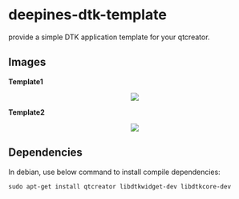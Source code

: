 

# deepines-dtk-template

provide a simple DTK application template for your qtcreator.

## Images

**Template1**
<p align="center"> 
<img src="https://raw.githubusercontent.com/deepin-espanol/deepines-dtk-template/master/doc/IMG/example1.png">
</p>

**Template2**
<p align="center"> 
<img src="https://raw.githubusercontent.com/deepin-espanol/deepines-dtk-template/master/doc/IMG/example2.png">
</p>

## Dependencies

In debian, use below command to install compile dependencies:

`sudo apt-get install qtcreator libdtkwidget-dev libdtkcore-dev`